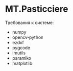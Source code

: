 # MT.Pasticciere

Требования к системе:
* numpy
* opencv-python
* ezdxf
* pygcode
* imutils
* paramiko
* matplotlib
